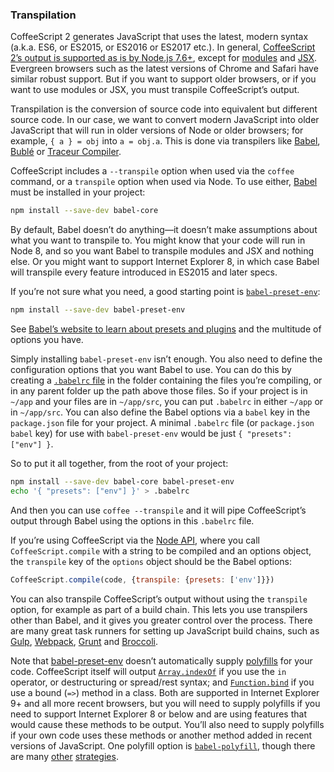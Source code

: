 ### Transpilation

CoffeeScript 2 generates JavaScript that uses the latest, modern syntax (a.k.a. ES6, or ES2015, or ES2016 or ES2017 etc.). In general, [CoffeeScript 2’s output is supported as is by Node.js 7.6+](http://node.green/), except for [modules](#modules) and [JSX](#jsx). Evergreen browsers such as the latest versions of Chrome and Safari have similar robust support. But if you want to support older browsers, or if you want to use modules or JSX, you must transpile CoffeeScript’s output.

Transpilation is the conversion of source code into equivalent but different source code. In our case, we want to convert modern JavaScript into older JavaScript that will run in older versions of Node or older browsers; for example, `{ a } = obj` into `a = obj.a`. This is done via transpilers like [Babel](http://babeljs.io/), [Bublé](https://buble.surge.sh/) or [Traceur Compiler](https://github.com/google/traceur-compiler).

CoffeeScript includes a `--transpile` option when used via the `coffee` command, or a `transpile` option when used via Node. To use either, [Babel](http://babeljs.io/) must be installed in your project:

```bash
npm install --save-dev babel-core
```

By default, Babel doesn’t do anything—it doesn’t make assumptions about what you want to transpile to. You might know that your code will run in Node 8, and so you want Babel to transpile modules and JSX and nothing else. Or you might want to support Internet Explorer 8, in which case Babel will transpile every feature introduced in ES2015 and later specs.

If you’re not sure what you need, a good starting point is [`babel-preset-env`](https://babeljs.io/docs/plugins/preset-env/):

```bash
npm install --save-dev babel-preset-env
```

See [Babel’s website to learn about presets and plugins](https://babeljs.io/docs/plugins/) and the multitude of options you have.

Simply installing `babel-preset-env` isn’t enough. You also need to define the configuration options that you want Babel to use. You can do this by creating a [`.babelrc` file](https://babeljs.io/docs/usage/babelrc/) in the folder containing the files you’re compiling, or in any parent folder up the path above those files. So if your project is in `~/app` and your files are in `~/app/src`, you can put `.babelrc` in either `~/app` or in `~/app/src`. You can also define the Babel options via a `babel` key in the `package.json` file for your project. A minimal `.babelrc` file (or `package.json` `babel` key) for use with `babel-preset-env` would be just `{ "presets": ["env"] }`.

So to put it all together, from the root of your project:

```bash
npm install --save-dev babel-core babel-preset-env
echo '{ "presets": ["env"] }' > .babelrc
```

And then you can use `coffee --transpile` and it will pipe CoffeeScript’s output through Babel using the options in this `.babelrc` file.

If you’re using CoffeeScript via the [Node API](nodejs_usage), where you call `CoffeeScript.compile` with a string to be compiled and an options object, the `transpile` key of the `options` object should be the Babel options:

```js
CoffeeScript.compile(code, {transpile: {presets: ['env']}})
```

You can also transpile CoffeeScript’s output without using the `transpile` option, for example as part of a build chain. This lets you use transpilers other than Babel, and it gives you greater control over the process. There are many great task runners for setting up JavaScript build chains, such as [Gulp](http://gulpjs.com/), [Webpack](https://webpack.github.io/), [Grunt](https://gruntjs.com/) and [Broccoli](http://broccolijs.com/).

Note that [babel-preset-env](https://babeljs.io/docs/plugins/preset-env/) doesn’t automatically supply [polyfills](https://developer.mozilla.org/en-US/docs/Glossary/Polyfill) for your code. CoffeeScript itself will output [`Array.indexOf`](https://developer.mozilla.org/en-US/docs/Web/JavaScript/Reference/Global_Objects/Array/indexOf) if you use the `in` operator, or destructuring or spread/rest syntax; and [`Function.bind`](https://developer.mozilla.org/en-US/docs/Web/JavaScript/Reference/Global_Objects/Function/bind) if you use a bound (`=>`) method in a class. Both are supported in Internet Explorer 9+ and all more recent browsers, but you will need to supply polyfills if you need to support Internet Explorer 8 or below and are using features that would cause these methods to be output. You’ll also need to supply polyfills if your own code uses these methods or another method added in recent versions of JavaScript. One polyfill option is [`babel-polyfill`](https://babeljs.io/docs/usage/polyfill/), though there are many [other](https://hackernoon.com/polyfills-everything-you-ever-wanted-to-know-or-maybe-a-bit-less-7c8de164e423) [strategies](https://philipwalton.com/articles/loading-polyfills-only-when-needed/).
